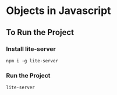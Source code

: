 # Objects in Javascript

## To Run the Project

### Install lite-server

```
npm i -g lite-server
```

### Run the Project

```
lite-server
```
